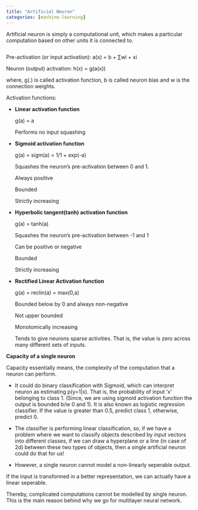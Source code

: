 ```yaml
---
title: "Artificial Neuron"
categories: [machine-learning]
---
```

Artificial neuron is simply a computational unit, which makes a particular computation based on other units it is connected to.

<img src="/akki2825.github.io/images/io_neuron.jpg" alt="" />

Pre-activation (or input activation): a(x) = b + ∑wi + xi

Neuron (output) activation: h(x) = g(a(x))

where, g(.) is called activation function, b is called neuron bias and w is the connection weights.


Activation functions:

- **Linear activation function**

    g(a) = a
    
    Performs no input squashing

- **Sigmoid activation function**

    g(a) = sigm(a) = 1/1 + exp(-a)
    
    Squashes the neuron’s pre-activation between 0 and 1.
    
    Always positive
    
    Bounded
    
    Strictly increasing

- **Hyperbolic tangent(tanh) activation function**

    g(a) = tanh(a)
    
    Squashes the neuron’s pre-activation between -1 and 1
    
    Can be positive or negative
    
    Bounded
    
    Strictly increasing

- **Rectified Linear Activation function**
    
    g(a) = reclin(a) = max(0,a)
    
    Bounded below by 0 and always non-negative
    
    Not upper bounded
    
    Monotomically increasing
    
    Tends to give neurons sparse activities. That is, the value is zero across many different sets of inputs.

**Capacity of a single neuron**

Capacity essentially means, the complexity of the computation that a neuron can perform.

- It could do binary classification with Sigmoid,
  which can interpret neuron as estimating p(y=1|x). That is, the probability of input ‘x’ belonging to class 1. (Since, we are using sigmoid activation function the output is bounded b/w 0 and 1). It is also known as logistic regression classifier. If the value is greater than 0.5, predict class 1, otherwise, predict 0.

- The classifier is performing linear classification, so, if we have a problem where we want to classify objects described by input vectors into different classes, if we can draw a hyperplane or a line (in case of 2d) between these two types of objects, then a single artificial neuron could do that for us!

- However, a single neuron cannot model a non-linearly seperable output.

If the input is transformed in a better representation, we can actually have a linear seperable.

Thereby, complicated computations cannot be modelled by single neuron. This is the main reason behind why we go for multilayer neural network.
